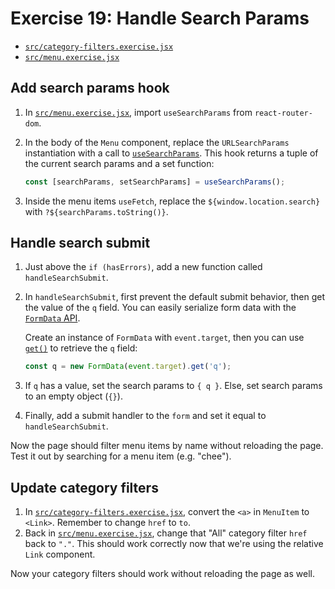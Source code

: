 # Exercise 19: Handle Search Params

- [`src/category-filters.exercise.jsx`](./src/category-filters.exercise.jsx)
- [`src/menu.exercise.jsx`](./src/menu.exercise.jsx)

## Add search params hook

1. In [`src/menu.exercise.jsx`](./src/menu.exercise.jsx), import `useSearchParams` from `react-router-dom`.
2. In the body of the `Menu` component, replace the `URLSearchParams` instantiation with a call to [`useSearchParams`](https://reactrouter.com/en/main/hooks/use-search-params). This hook returns a tuple of the current search params and a set function:
   
   ```javascript
   const [searchParams, setSearchParams] = useSearchParams();
   ```

3. Inside the menu items `useFetch`, replace the `${window.location.search}` with `?${searchParams.toString()}`.

## Handle search submit

1. Just above the `if (hasErrors)`, add a new function called `handleSearchSubmit`.
2. In `handleSearchSubmit`, first prevent the default submit behavior, then get the value of the `q` field. You can easily serialize form data with the [`FormData` API](https://developer.mozilla.org/en-US/docs/Web/API/FormData).
   
   Create an instance of `FormData` with `event.target`, then you can use [`get()`](https://developer.mozilla.org/en-US/docs/Web/API/FormData/get) to retrieve the `q` field:

   ```javascript
   const q = new FormData(event.target).get('q');
   ```

3. If `q` has a value, set the search params to `{ q }`. Else, set search params to an empty object (`{}`).
4. Finally, add a submit handler to the `form` and set it equal to `handleSearchSubmit`.

Now the page should filter menu items by name without reloading the page. Test it out by searching for a menu item (e.g. "chee").

## Update category filters

1. In [`src/category-filters.exercise.jsx`](./src/category-filters.exercise.jsx), convert the `<a>` in `MenuItem` to `<Link>`. Remember to change `href` to `to`.
2. Back in [`src/menu.exercise.jsx`](./src/menu.exercise.jsx), change that "All" category filter `href` back to `"."`. This should work correctly now that we're using the relative `Link` component.

Now your category filters should work without reloading the page as well.
